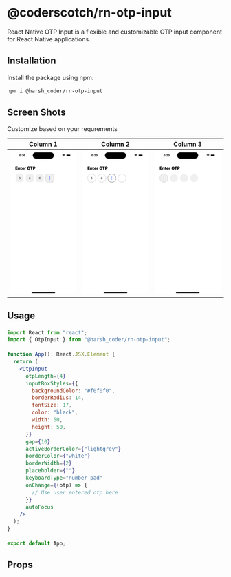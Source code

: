 # @coderscotch/rn-otp-input

React Native OTP Input is a flexible and customizable OTP input component for React Native applications.

## Installation

Install the package using npm:

```bash
npm i @harsh_coder/rn-otp-input
```

## Screen Shots

Customize based on your requrements


| Column 1                           | Column 2                               | Column 3                               |
| ---------------------------------- | -------------------------------------- | -------------------------------------- |
| ![Image 1](./screen_shots/SS1.png) | ![Image 1](./screen_shots/SS2.png)     | ![Image 1](./screen_shots/SS3.png)     |

## Usage

```jsx
import React from "react";
import { OtpInput } from "@harsh_coder/rn-otp-input";

function App(): React.JSX.Element {
  return (
    <OtpInput
      otpLength={4}
      inputBoxStyles={{
        backgroundColor: "#f0f0f0",
        borderRadius: 14,
        fontSize: 17,
        color: "black",
        width: 50,
        height: 50,
      }}
      gap={10}
      activeBorderColor={"lightgrey"}
      borderColor={"white"}
      borderWidth={2}
      placeholder={""}
      keyboardType="number-pad"
      onChange={(otp) => {
        // Use user entered otp here
      }}
      autoFocus
    />
  );
}

export default App;
```

## Props

